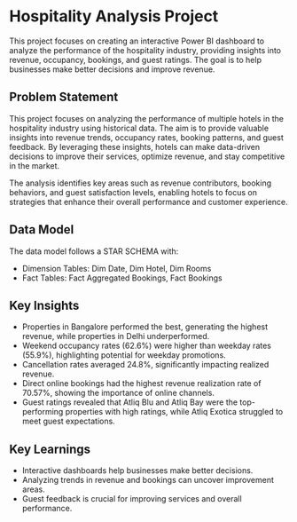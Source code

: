 # Hospitality Analysis Project

This project focuses on creating an interactive Power BI dashboard to analyze the performance of the hospitality industry, providing insights into revenue, occupancy, bookings, and guest ratings. The goal is to help businesses make better decisions and improve revenue.
## Problem Statement
This project focuses on analyzing the performance of multiple hotels in the hospitality industry using historical data. The aim is to provide valuable insights into revenue trends, occupancy rates, booking patterns, and guest feedback. By leveraging these insights, hotels can make data-driven decisions to improve their services, optimize revenue, and stay competitive in the market.

The analysis identifies key areas such as revenue contributors, booking behaviors, and guest satisfaction levels, enabling hotels to focus on strategies that enhance their overall performance and customer experience.
## Data Model

The data model follows a STAR SCHEMA with:

- Dimension Tables:
     Dim Date,
     Dim Hotel,
     Dim Rooms
- Fact Tables:
     Fact Aggregated Bookings,
     Fact Bookings
## Key Insights

- Properties in Bangalore performed the best, generating the highest revenue, while properties in Delhi underperformed.
- Weekend occupancy rates (62.6%) were higher than weekday rates (55.9%), highlighting potential for weekday promotions.
- Cancellation rates averaged 24.8%, significantly impacting realized revenue.
- Direct online bookings had the highest revenue realization rate of 70.57%, showing the importance of online channels.
- Guest ratings revealed that Atliq Blu and Atliq Bay were the top-performing properties with high ratings, while Atliq Exotica struggled to meet guest expectations.
## Key Learnings

- Interactive dashboards help businesses make better decisions.
- Analyzing trends in revenue and bookings can uncover improvement areas.
- Guest feedback is crucial for improving services and overall performance.
